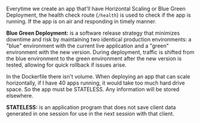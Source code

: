 Everytime we create an app that'll have Horizontal Scaling or Blue Green Deployment, the health check route (`/health`) is used to check if the app is running. If the app is on air and responding in timely manner.

**Blue Green Deployment:** is a software release strategy that minimizes downtime and risk by maintaining two identical production environments: a "blue" environment with the current live application and a "green" environment with the new version. During deployment, traffic is shifted from the blue environment to the green environment after the new version is tested, allowing for quick rollback if issues arise.

In the Dockerfile there isn't volume. When deploying an app that can scale horizontally, if I have 40 apps running, it would take too much hard drive space. So the app must be STATELESS. Any information will be stored elsewhere.

**STATELESS:** is an application program that does not save client data generated in one session for use in the next session with that client.
